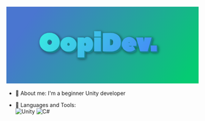 ![Header](https://github.com/OOpipoo/OOpipoo/blob/main/assets/image.png)

- 🔭 About me: I'm a beginner Unity developer

- 🌱 Languages and Tools:	
![Unity](https://img.shields.io/badge/-<Unity>-<289B93>?style=for-the-badge&logo=Unity&logoColor=100A08)
![C#](https://img.shields.io/badge/-<C#>-<F6EAE2>?style=for-the-badge&logo=C#&logoColor=905DB9)
 